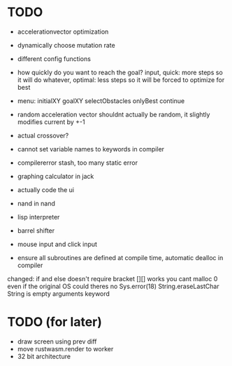 # TODO

* accelerationvector optimization
* dynamically choose mutation rate
* different config functions
* how quickly do you want to reach the goal? input, quick: more steps so it will do whatever, optimal: less steps so it will be forced to optimize for best
* menu: initialXY goalXY selectObstacles onlyBest continue
* random acceleration vector shouldnt actually be random, it slightly modifies current by +-1

* actual crossover?
* cannot set variable names to keywords in compiler
* compilererror stash, too many static error
* graphing calculator in jack
* actually code the ui
* nand in nand
* lisp interpreter
* barrel shifter
* mouse input and click input
* ensure all subroutines are defined at compile time, automatic dealloc in compiler

changed:
if and else doesn't require bracket
[][] works
you cant malloc 0 even if the original OS could
theres no Sys.error(18) String.eraseLastChar String is empty
arguments keyword

# TODO (for later)
* draw screen using prev diff
* move rustwasm.render to worker
* 32 bit architecture